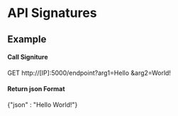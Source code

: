 # API Signatures

## Example

#### Call Signiture
GET http://\[IP\]:5000/endpoint?arg1=Hello &arg2=World!

#### Return json Format
{"json" : "Hello World!"}